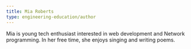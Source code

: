 ```yaml
---
title: Mia Roberts
type: engineering-education/author
---
```

Mia is young tech enthusiast interested in web development and Network programming. In her free time, she enjoys singing and writing poems.
